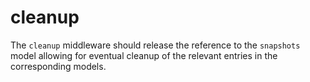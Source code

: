 # cleanup

The `cleanup` middleware should release the reference to the `snapshots` model allowing for eventual cleanup of the relevant entries in the corresponding models.